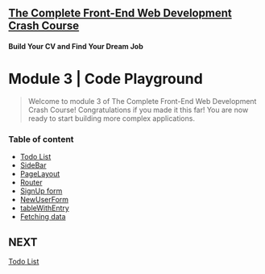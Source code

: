 ## [The Complete Front-End Web Development Crash Course](../README.md)
#### Build Your CV and Find Your Dream Job

# Module 3 | Code Playground
> Welcome to module 3 of The Complete Front-End Web Development Crash Course!
> Congratulations if you made it this far!
> You are now ready to start building more complex applications.

### Table of content
- [Todo List](./todoList.md)
- [SideBar](./sideBar.md)
- [PageLayout](./pageLayout.md)
- [Router](./router.md)
- [SignUp form](./signUpForm.md)
- [NewUserForm](./newUserForm.md)
- [tableWithEntry](./tableWithEntry.md)
- [Fetching data](./fetchingData.md)

## NEXT
[Todo List]()
